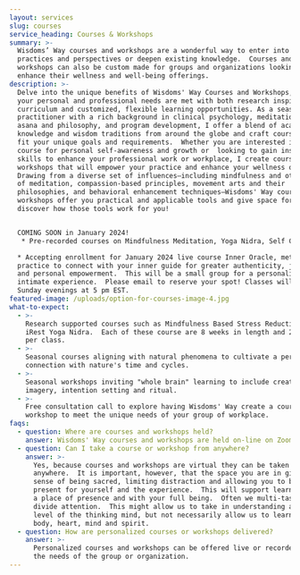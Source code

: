 ```yaml
---
layout: services
slug: courses
service_heading: Courses & Workshops
summary: >-
  Wisdoms’ Way courses and workshops are a wonderful way to enter into new
  practices and perspectives or deepen existing knowledge.  Courses and
  workshops can also be custom made for groups and organizations looking to
  enhance their wellness and well-being offerings. 
description: >-
  Delve into the unique benefits of Wisdoms' Way Courses and Workshops, where
  your personal and professional needs are met with both research inspired
  curriculum and customized, flexible learning opportunities. As a seasoned
  practitioner with a rich background in clinical psychology, meditation, yoga
  asana and philosophy, and program development, I offer a blend of academic
  knowledge and wisdom traditions from around the globe and craft courses that
  fit your unique goals and requirements.  Whether you are interested in a
  course for personal self-awareness and growth or  looking to gain insights and
  skills to enhance your professional work or workplace, I create courses and
  workshops that will empower your practice and enhance your wellness offerings.
  Drawing from a diverse set of influences—including mindfulness and other forms
  of meditation, compassion-based principles, movement arts and their
  philosophies, and behavioral enhancement techniques—Wisdoms' Way courses and
  workshops offer you practical and applicable tools and give space for you to
  discover how those tools work for you!


  COMING SOON in January 2024!
   * Pre-recorded courses on Mindfulness Meditation, Yoga Nidra, Self Compassion, Buddhist Philosophy for daily living and Awakening the Wisdom Within You!  Check back to start the New Year off with intention OR reach out via email and I'll send you a personal email when courses are  launched!

  * Accepting enrollment for January 2024 live course Inner Oracle, methods and
  practice to connect with your inner guide for greater authenticity, joy, peace
  and personal empowerment.  This will be a small group for a personalized and
  intimate experience.  Please email to reserve your spot! Classes will be held
  Sunday evenings at 5 pm EST.
featured-image: /uploads/option-for-courses-image-4.jpg
what-to-expect:
  - >-
    Research supported courses such as Mindfulness Based Stress Reduction and
    iRest Yoga Nidra.  Each of these course are 8 weeks in length and 2.5  hours
    per class. 
  - >-
    Seasonal courses aligning with natural phenomena to cultivate a personal
    connection with nature's time and cycles.
  - >-
    Seasonal workshops inviting "whole brain" learning to include creativity,
    imagery, intention setting and ritual.
  - >-
    Free consultation call to explore having Wisdoms' Way create a course or
    workshop to meet the unique needs of your group of workplace.
faqs:
  - question: Where are courses and workshops held?
    answer: Wisdoms' Way courses and workshops are held on-line on Zoom.
  - question: Can I take a course or workshop from anywhere?
    answer: >-
      Yes, because courses and workshops are virtual they can be taken
      anywhere.  It is important, however, that the space you are in given a
      sense of being sacred, limiting distraction and allowing you to be fully
      present for yourself and the experience.  This will support learning from
      a place of presence and with your full being.  Often we multi-task and
      divide attention.  This might allow us to take in understanding at the
      level of the thinking mind, but not necessarily allow us to learn fully -
      body, heart, mind and spirit. 
  - question: How are personalized courses or workshops delivered?
    answer: >-
      Personalized courses and workshops can be offered live or recorded to meet
      the needs of the group or organization. 
---
```

